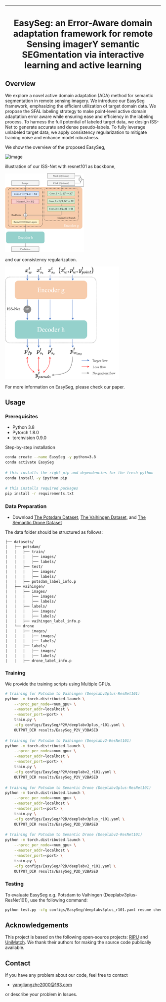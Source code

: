 ---

<div align="center">    

# EasySeg: an Error-Aware domain adaptation framework for remote Sensing imagerY semantic SEGmentation via interactive learning and active learning


</div>


## Overview
We explore a novel active domain adaptation (ADA) method for semantic segmentation in remote sensing imagery. We introduce our EasySeg framework, emphasizing the efficient utilization of target domain data. We propose the SFAL labeling strategy to make point-level active domain adaptation error aware while ensuring ease and efficiency in the labeling process. To harness the full potential of labeled target data, we design ISS-Net to generate accurate and dense pseudo-labels. To fully leverage unlabeled target data, we apply consistency regularization to mitigate training noise and enhance model robustness.

We show the overview of the proposed EasySeg, 

![image](resources/Overview_.png)

illustration of our ISS-Net with resnet101 as backbone, 

<img src="resources/ISS-Net_.png" alt="image" style="zoom: 25%;" />

and our consistency regularization.

<img src="resources/ConsistencyRegularization_.png" alt="image" style="zoom:36%;" />

For more information on EasySeg, please check our paper.

## Usage
### Prerequisites
- Python 3.8
- Pytorch 1.8.0
- torchvision 0.9.0

Step-by-step installation

```bash
conda create --name EasySeg -y python=3.8
conda activate EasySeg

# this installs the right pip and dependencies for the fresh python
conda install -y ipython pip

# this installs required packages
pip install -r requirements.txt

```

### Data Preparation

- Download [The Potsdam Dataset](https://www.isprs.org/education/benchmarks/UrbanSemLab/2d-sem-label-potsdam.aspx), [The Vaihingen Dataset](https://www.isprs.org/education/benchmarks/UrbanSemLab/2d-sem-label-vaihingen.aspx), and [The Semantic Drone Dataset](http://dronedataset.icg.tugraz.at)

The data folder should be structured as follows:

```
├── datasets/
│   ├── potsdam/     
|   |   ├── train/
|   |   |   ├── images/
|   |   |   ├── labels/
|   |   ├── test/
|   |   |   ├── images/
|   |   |   ├── labels/
|   |   ├── potsdam_label_info.p
│   ├── vaihingen/
|   |   ├── images/
|   |   |   ├── images/
|   |   |   ├── labels/
|   |   ├── labels/
|   |   |   ├── images/
|   |   |   ├── labels/
|   |   ├── vaihingen_label_info.p
│   └──	drone
|   |   ├── images/
|   |   |   ├── images/
|   |   |   ├── labels/
|   |   ├── labels/
|   |   |   ├── images/
|   |   |   ├── labels/
|   |   ├── drone_label_info.p
```




### Training

We provide the training scripts using Multiple GPUs.

```bash
# training for Potsdam to Vaihingen (Deeplabv3plus-ResNet101)
python -m torch.distributed.launch \
	--nproc_per_node=<num_gpu> \
	--master_addr=localhost \
	--master_port=<port> \
	train.py \
	-cfg configs/EasySeg/P2V/deeplabv3plus_r101.yaml \
	OUTPUT_DIR results/EasySeg_P2V_V3BASED

# training for Potsdam to Vaihingen (Deeplabv2-ResNet101)
python -m torch.distributed.launch \
	--nproc_per_node=<num_gpu> \
	--master_addr=localhost \
	--master_port=<port> \
	train.py \
	-cfg configs/EasySeg/P2V/deeplabv2_r101.yaml \
	OUTPUT_DIR results/EasySeg_P2V_V2BASED
	
# training for Potsdam to Semantic Drone (Deeplabv3plus-ResNet101)
python -m torch.distributed.launch \
	--nproc_per_node=<num_gpu> \
	--master_addr=localhost \
	--master_port=<port> \
	train.py \
	-cfg configs/EasySeg/P2D/deeplabv3plus_r101.yaml \
	OUTPUT_DIR results/EasySeg_P2D_V3BASED

# training for Potsdam to Semantic Drone (Deeplabv2-ResNet101)
python -m torch.distributed.launch \
	--nproc_per_node=<num_gpu> \
	--master_addr=localhost \
	--master_port=<port> \
	train.py \
	-cfg configs/EasySeg/P2D/deeplabv2_r101.yaml \
	OUTPUT_DIR results/EasySeg_P2D_V2BASED
```

### Testing
To evaluate EasySeg e.g. Potsdam to Vaihingen (Deeplabv3plus-ResNet101), use the following command:
```bash
python test.py -cfg configs/EasySeg/deeplabv3plus_r101.yaml resume checkpint/EasySeg_P2V_V3BASED/model_last.pth OUTPUT_DIR checkpint/EasySeg_P2V_V3BASED
```


## Acknowledgements
This project is based on the following open-source projects: [RIPU](https://github.com/BIT-DA/RIPU) and [UniMatch](https://github.com/LiheYoung/UniMatch). We thank their authors for making the source code publically available.


## Contact

If you have any problem about our code, feel free to contact

- [yangliangzhe2000@163.com](yangliangzhe2000@163.com)

or describe your problem in Issues.
